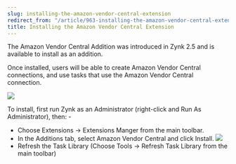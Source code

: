 ```yaml
---
slug: installing-the-amazon-vendor-central-extension
redirect_from: "/article/963-installing-the-amazon-vendor-central-extension"
title: Installing the Amazon Vendor Central Extension
---
```

The Amazon Vendor Central Addition was introduced in Zynk 2.5 and is available to install as an addition.

Once installed, users will be able to create Amazon Vendor Central connections, and use tasks that use the Amazon Vendor Central connection.

![](https://s3.amazonaws.com/helpscout.net/docs/assets/565effd4c697915b26a5c620/images/58739b60c697915403a0bbd6/file-OA1Cuy1ogV.png)

To install, first run Zynk as an Administrator (right-click and Run As Administrator), then: -

 * Choose Extensions -> Extensions Manger from the main toolbar.
 * In the Additions tab, select Amazon Vendor Central and click Install.
  ![](https://s3.amazonaws.com/helpscout.net/docs/assets/565effd4c697915b26a5c620/images/5873910490336009736c4146/file-YxHmwztu1C.png)
 * Refresh the Task Library (Choose Tools -> Refresh Task Library from the main toolbar)